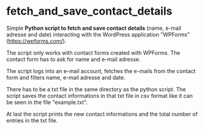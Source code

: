 # fetch_and_save_contact_details
Simple **Python script to fetch and save contact details** (name, e-mail adresse and date) interacting with the WordPress application "WPForms" (https://wpforms.com/).

The script only works with contact forms created with WPForms. The contact form has to ask for name and e-mail adresse.

The script logs into an e-mail account, fetches the e-mails from the contact form and filters name, e-mail adresse and date.

There has to be a txt file in the same directory as the python script. The script saves the contact informations in that txt file in csv format like it can be seen in the file "example.txt". 

At last the script prints the new contact informations and the total number of entries in the txt file.
